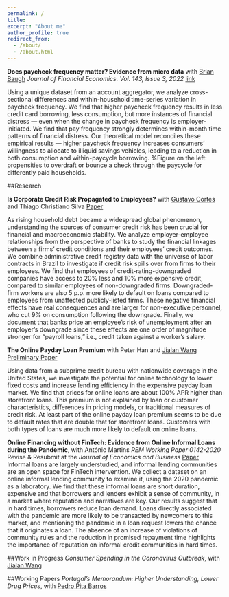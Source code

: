 ```yaml
---
permalink: /
title: 
excerpt: "About me"
author_profile: true
redirect_from: 
  - /about/
  - /about.html
---
```



**Does paycheck frequency matter? Evidence from micro data** with [Brian Baugh](https://sites.google.com/site/briankbaugh/)
_Journal of Financial Economics. Vol. 143, Issue 3, 2022_ [link](https://www.sciencedirect.com/science/article/pii/S0304405X21005080)

Using a unique dataset from an account aggregator, we analyze cross-sectional differences and within-household time-series variation in paycheck frequency. We find that higher paycheck frequency results in less credit card borrowing, less consumption, but more instances of financial distress — even when the change in paycheck frequency is employer-initiated. We find that pay frequency strongly determines within-month time patterns of financial distress. Our theoretical model reconciles these empirical results — higher paycheck frequency increases consumers’ willingness to allocate to illiquid savings vehicles, leading to a reduction in both consumption and within-paycycle borrowing. 
%Figure on the left: propensities to overdraft or bounce a check through the paycycle for differently paid households.

##Research

**Is Corporate Credit Risk Propagated to Employees?** with [Gustavo Cortes](https://sites.google.com/site/cortesgustavos/) and Thiago Christiano Silva 
[Paper](https://www.bcb.gov.br/pec/wps/ingl/wps551.pdf)

As rising household debt became a widespread global phenomenon, understanding the sources of consumer credit risk has been crucial for financial and macroeconomic stability. We analyze employer-employee relationships from the perspective of banks to study the financial linkages between a firms’ credit conditions and their employees’ credit outcomes. We combine administrative credit registry data with the universe of labor contracts in Brazil to investigate if credit risk spills over from firms to their employees. We find that employees of credit-rating-downgraded companies have access to 20% less and 10% more expensive credit, compared to similar employees of non-downgraded firms. Downgraded-firm workers are also 5 p.p. more likely to default on loans compared to employees from unaffected publicly-listed firms. These negative financial effects have real consequences and are larger for non-executive personnel, who cut 9% on consumption following the downgrade. Finally, we document that banks price an employee’s risk of unemployment after an employer’s downgrade since these effects are one order of magnitude stronger for “payroll loans,” i.e., credit taken against a worker’s salary.



**The Online Payday Loan Premium** with Peter Han and [Jialan Wang](https://sites.google.com/site/jialanw/)
[Preliminary Paper](https://www.aeaweb.org/conference/2022/preliminary/paper/e4EnG7RR)

Using data from a subprime credit bureau with nationwide coverage in the United States, we investigate the potential for online technology to lower fixed costs and increase lending efficiency in the expensive payday loan market. We find that prices for online loans are about 100% APR higher than storefront loans. This premium is not explained by loan or customer characteristics, differences in pricing models, or traditional measures of credit risk. At least part of the online payday loan premium seems to be due to default rates that are double that for storefront loans. Customers with both types of loans are much more likely to default on online loans. 



**Online Financing without FinTech: Evidence from Online Informal Loans during the Pandemic**, with António Martins
_REM Working Paper 0142-2020_
Revise & Resubmit at the _Journal of Economics and Business_
[Paper](https://drive.google.com/file/d/1CNpitGu7mcnyJ9MlU5uNO9x0XUYHWjei/view)
Informal loans are largely understudied, and informal lending communities are an open space for FinTech intervention. We collect a dataset on an online informal lending community to examine it, using the 2020 pandemic as a laboratory. We find that these informal loans are short duration, expensive and that borrowers and lenders exhibit a sense of community, in a market where reputation and narratives are key. Our results suggest that in hard times, borrowers reduce loan demand. Loans directly associated with the pandemic are more likely to be transacted by newcomers to this market, and mentioning the pandemic in a loan request lowers the chance that it originates a loan. The absence of an increase of violations of community rules and the reduction in promised repayment time highlights the importance of reputation on informal credit communities in hard times.

##Work in Progress
_Consumer Spending in the Coronavirus Outbreak_, with [Jialan Wang](https://sites.google.com/site/jialanw/)

##Working Papers
_Portugal’s Memorandum: Higher Understanding, Lower Drug Prices_, with [Pedro Pita Barros](https://momentoseconomicos.com/about-me/bio/)
